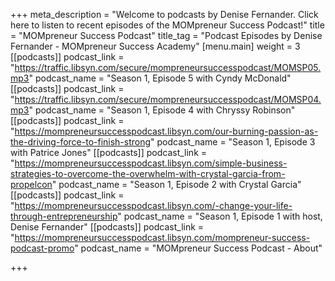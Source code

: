 +++
meta_description = "Welcome to podcasts by Denise Fernander. Click here to listen to recent episodes of the MOMpreneur Success Podcast!"
title = "MOMpreneur Success Podcast"
title_tag = "Podcast Episodes by Denise Fernander - MOMpreneur Success Academy"
[menu.main]
weight = 3
[[podcasts]]
podcast_link = "https://traffic.libsyn.com/secure/mompreneursuccesspodcast/MOMSP05.mp3"
podcast_name = "Season 1, Episode 5 with Cyndy McDonald"
[[podcasts]]
podcast_link = "https://traffic.libsyn.com/secure/mompreneursuccesspodcast/MOMSP04.mp3"
podcast_name = "Season 1, Episode 4 with Chryssy Robinson"
[[podcasts]]
podcast_link = "https://mompreneursuccesspodcast.libsyn.com/our-burning-passion-as-the-driving-force-to-finish-strong"
podcast_name = "Season 1, Episode 3 with Patrice Jones"
[[podcasts]]
podcast_link = "https://mompreneursuccesspodcast.libsyn.com/simple-business-strategies-to-overcome-the-overwhelm-with-crystal-garcia-from-propelcon"
podcast_name = "Season 1, Episode 2 with Crystal Garcia"
[[podcasts]]
podcast_link = "https://mompreneursuccesspodcast.libsyn.com/-change-your-life-through-entrepreneurship"
podcast_name = "Season 1, Episode 1 with host, Denise Fernander"
[[podcasts]]
podcast_link = "https://mompreneursuccesspodcast.libsyn.com/mompreneur-success-podcast-promo"
podcast_name = "MOMpreneur Success Podcast - About"

+++

